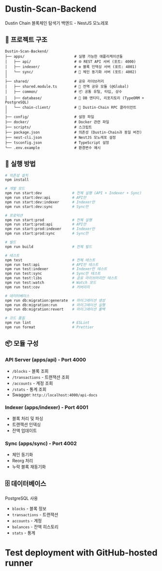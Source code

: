 # Dustin-Scan-Backend

Dustin Chain 블록체인 탐색기 백엔드 - NestJS 모노레포

## 📁 프로젝트 구조

```
Dustin-Scan-Backend/
├── apps/                       # 실행 가능한 애플리케이션들
│   ├── api/                    # 🌐 REST API 서버 (포트: 4000)
│   ├── indexer/                # ⚙️ 블록 인덱싱 서버 (포트: 4001)
│   └── sync/                   # 🔄 체인 동기화 서버 (포트: 4002)
│
├── shared/                     # 공유 라이브러리
│   ├── shared.module.ts        # 🔧 전역 공유 모듈 (@Global)
│   ├── common/                 # 📦 공통 유틸, 타입, 상수
│   ├── database/               # 💾 DB 엔티티, 리포지토리 (TypeORM + PostgreSQL)
│   └── chain-client/           # 🔗 Dustin-Chain RPC 클라이언트
│
├── config/                     # 설정 파일
├── docker/                     # Docker 관련 파일
├── scripts/                    # 스크립트
├── package.json                # 의존성 (Dustin-Chain과 동일 버전)
├── nest-cli.json               # NestJS 모노레포 설정
├── tsconfig.json               # TypeScript 설정
└── .env.example                # 환경변수 예시
```

## 🚀 실행 방법

```bash
# 의존성 설치
npm install

# 개발 모드
npm run start:dev              # 전체 실행 (API + Indexer + Sync)
npm run start:dev:api          # API만
npm run start:dev:indexer      # Indexer만
npm run start:dev:sync         # Sync만

# 프로덕션
npm run start:prod             # 전체 실행
npm run start:prod:api         # API만
npm run start:prod:indexer     # Indexer만
npm run start:prod:sync        # Sync만

# 빌드
npm run build                  # 전체 빌드

# 테스트
npm test                       # 전체 테스트
npm run test:api               # API만 테스트
npm run test:indexer           # Indexer만 테스트
npm run test:sync              # Sync만 테스트
npm run test:libs              # 공유 라이브러리만 테스트
npm run test:watch             # Watch 모드
npm run test:cov               # 커버리지

# 데이터베이스
npm run db:migration:generate  # 마이그레이션 생성
npm run db:migration:run       # 마이그레이션 실행
npm run db:migration:revert    # 마이그레이션 롤백

# 코드 품질
npm run lint                   # ESLint
npm run format                 # Prettier
```

## 📦 모듈 구성

### API Server (apps/api) - Port 4000

- `/blocks` - 블록 조회
- `/transactions` - 트랜잭션 조회
- `/accounts` - 계정 조회
- `/stats` - 통계 조회
- Swagger: `http://localhost:4000/api-docs`

### Indexer (apps/indexer) - Port 4001

- 블록 처리 및 파싱
- 트랜잭션 인덱싱
- 잔액 업데이트

### Sync (apps/sync) - Port 4002

- 체인 동기화
- Reorg 처리
- 누락 블록 재동기화

## 🗄️ 데이터베이스

PostgreSQL 사용

- `blocks` - 블록 정보
- `transactions` - 트랜잭션
- `accounts` - 계정
- `balances` - 잔액 히스토리
- `stats` - 통계
# Test deployment with GitHub-hosted runner
